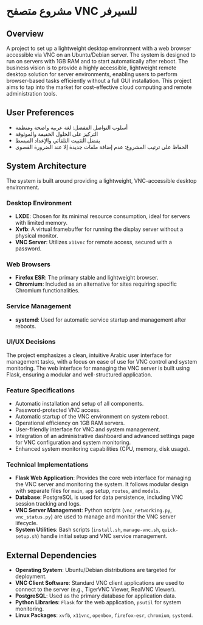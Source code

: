 # مشروع متصفح VNC للسيرفر

## Overview

A project to set up a lightweight desktop environment with a web browser accessible via VNC on an Ubuntu/Debian server. The system is designed to run on servers with 1GB RAM and to start automatically after reboot. The business vision is to provide a highly accessible, lightweight remote desktop solution for server environments, enabling users to perform browser-based tasks efficiently without a full GUI installation. This project aims to tap into the market for cost-effective cloud computing and remote administration tools.

## User Preferences

- أسلوب التواصل المفضل: لغة عربية واضحة ومنظمة
- التركيز على الحلول الخفيفة والموثوقة
- يفضل التثبيت التلقائي والإعداد المبسط
- الحفاظ على ترتيب المشروع: عدم إضافة ملفات جديدة إلا عند الضرورة القصوى

## System Architecture

The system is built around providing a lightweight, VNC-accessible desktop environment.

### Desktop Environment
- **LXDE**: Chosen for its minimal resource consumption, ideal for servers with limited memory.
- **Xvfb**: A virtual framebuffer for running the display server without a physical monitor.
- **VNC Server**: Utilizes `x11vnc` for remote access, secured with a password.

### Web Browsers
- **Firefox ESR**: The primary stable and lightweight browser.
- **Chromium**: Included as an alternative for sites requiring specific Chromium functionalities.

### Service Management
- **systemd**: Used for automatic service startup and management after reboots.

### UI/UX Decisions
The project emphasizes a clean, intuitive Arabic user interface for management tasks, with a focus on ease of use for VNC control and system monitoring. The web interface for managing the VNC server is built using Flask, ensuring a modular and well-structured application.

### Feature Specifications
- Automatic installation and setup of all components.
- Password-protected VNC access.
- Automatic startup of the VNC environment on system reboot.
- Operational efficiency on 1GB RAM servers.
- User-friendly interface for VNC and system management.
- Integration of an administrative dashboard and advanced settings page for VNC configuration and system monitoring.
- Enhanced system monitoring capabilities (CPU, memory, disk usage).

### Technical Implementations
- **Flask Web Application**: Provides the core web interface for managing the VNC server and monitoring the system. It follows modular design with separate files for `main`, `app` setup, `routes`, and `models`.
- **Database**: PostgreSQL is used for data persistence, including VNC session tracking and logs.
- **VNC Server Management**: Python scripts (`vnc_networking.py`, `vnc_status.py`) are used to manage and monitor the VNC server lifecycle.
- **System Utilities**: Bash scripts (`install.sh`, `manage-vnc.sh`, `quick-setup.sh`) handle initial setup and VNC service management.

## External Dependencies

- **Operating System**: Ubuntu/Debian distributions are targeted for deployment.
- **VNC Client Software**: Standard VNC client applications are used to connect to the server (e.g., TigerVNC Viewer, RealVNC Viewer).
- **PostgreSQL**: Used as the primary database for application data.
- **Python Libraries**: `Flask` for the web application, `psutil` for system monitoring.
- **Linux Packages**: `xvfb`, `x11vnc`, `openbox`, `firefox-esr`, `chromium`, `systemd`.